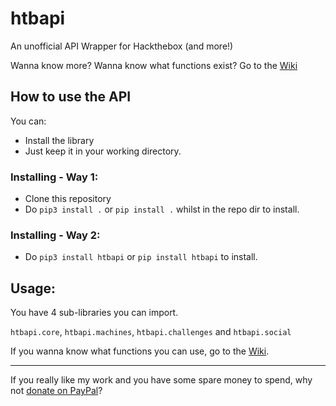 # htbapi
An unofficial API Wrapper for Hackthebox (and more!) 

Wanna know more? Wanna know what functions exist?
Go to the [Wiki](https://gitlab.com/sw1tchbl4d3/htbapi/-/wikis/)

## How to use the API
You can:
* Install the library
* Just keep it in your working directory.

### Installing - Way 1:
* Clone this repository
* Do `pip3 install .` or `pip install .` whilst in the repo dir to install.

### Installing - Way 2:
* Do `pip3 install htbapi` or `pip install htbapi` to install.

## Usage:

You have 4 sub-libraries you can import.

`htbapi.core`, `htbapi.machines`, `htbapi.challenges` and `htbapi.social`

If you wanna know what functions you can use, go to the [Wiki](https://gitlab.com/sw1tchbl4d3/htbapi/-/wikis/).

***

If you really like my work and you have some spare money to spend, why not [donate on PayPal](https://www.paypal.com/cgi-bin/webscr?cmd=_s-xclick&hosted_button_id=U2BJNHKZYRR38&source=url)? 
